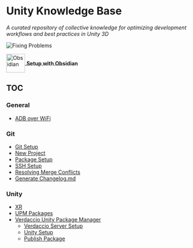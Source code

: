 # Unity Knowledge Base #
*A curated repository of collective knowledge for optimizing development workflows and best practices in Unity 3D*

![Fixing Problems](./_res/Comics/fixingProblems.png)


<a href="https://youtu.be/DJUPeTDkOwE" style="vertical-align: middle;">
    <img src="./_res/Obsidian.png" alt="Obsidian" width="50" height="50" style="vertical-align: middle;">
<strong><span style="vertical-align: middle; ">Setup with Obsidian</span></strong>
</a>
<br>




## TOC
### General
- [ADB over WiFi](/Oculus/ADB.md)

### Git
- [Git Setup](/Git/Repo%20Setup.md)
- [New Project](/Git/New%20Project.md)
- [Package Setup](/Git/Package%20Setup.md.md)
- [SSH Setup](/Git/SSH%20Setup.md)
- [Resolving Merge Conflicts](/Git/Merge%20Conflicts.md)
- [Generate Changelog.md](/Git/Change%20logs.md)

### Unity
- [XR](/Unity/Unity%20XR.md)
- [UPM Packages](/Unity/OpenUPMSetup.md)
- [Verdaccio Unity Package Manager](/Verdaccio/Unity%20Package%20Manager%20Verdaccio.md)
  - [Verdaccio Server Setup](/Verdaccio/Verdaccio%20Setup.md)
  - [Unity Setup](/Verdaccio/Unity%20Setup.md)
  - [Publish Package](/Verdaccio/Publish%20Package.md)
